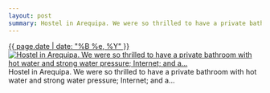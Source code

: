 ```yaml
---
layout: post
summary: Hostel in Arequipa. We were so thrilled to have a private bathroom with hot water and strong water pressure; Internet; and a...
---
```


<p>
  <time><a href="/169">{{ page.date | date: "%B %e, %Y" }}</a></time>
  <a href="/169"><img src="{{ site.assets_url }}/169-640.jpg" srcset="{{ site.assets_url }}/169-1280.jpg 1280w, {{ site.assets_url }}/169-960.jpg 960w, {{ site.assets_url }}/169-640.jpg 640w, {{ site.assets_url }}/169-320.jpg 320w" sizes="(min-width: 700px) 50vw, calc(100vw - 2rem)" alt="Hostel in Arequipa. We were so thrilled to have a private bathroom with hot water and strong water pressure; Internet; and a..." /></a>
  <span>Hostel in Arequipa. We were so thrilled to have a private bathroom with hot water and strong water pressure; Internet; and a...</span>
</p>
